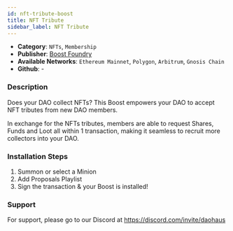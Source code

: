 ```yaml
---
id: nft-tribute-boost
title: NFT Tribute
sidebar_label: NFT Tribute
---
```


* **Category**: `NFTs`, `Membership`
* **Publisher**: [Boost Foundry](https://app.daohaus.club/dao/0x64/0xbceaa243b78912e55cbf1a3a5ff74d5713ea435)
* **Available Networks**: `Ethereum Mainnet`,  `Polygon`, `Arbitrum`, `Gnosis Chain`
* **Github**: -

### Description 

Does your DAO collect NFTs? This Boost empowers your DAO to accept NFT tributes from new DAO members.

In exchange for the NFTs tributes, members are able to request Shares, Funds and Loot all within 1 transaction, making it seamless to recruit more collectors into your DAO.

### Installation Steps 

1. Summon or select a Minion
2. Add Proposals Playlist
3. Sign the transaction & your Boost is installed! 

### Support 

For support, please go to our Discord at https://discord.com/invite/daohaus
